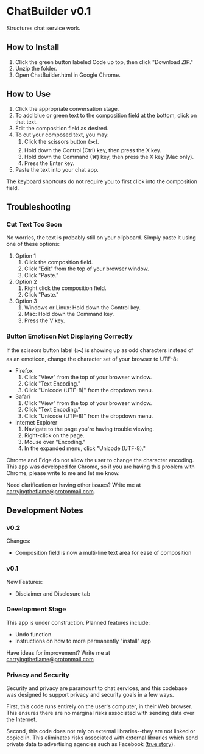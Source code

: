 # ChatBuilder v0.1
 Structures chat service work.


## How to Install
1. Click the green button labeled Code up top, then click "Download ZIP."
2. Unzip the folder.
3. Open ChatBuilder.html in Google Chrome.


## How to Use
1. Click the appropriate conversation stage.
2. To add blue or green text to the composition field at the bottom, click on that text.
3. Edit the composition field as desired.
4. To cut your composed text, you may:
    1. Click the scissors button (✂️).
    2. Hold down the Control (Ctrl) key, then press the X key.
    3. Hold down the Command (⌘) key, then press the X key (Mac only).
    4. Press the Enter key.
5. Paste the text into your chat app.

The keyboard shortcuts do not require you to first click into the composition field.


## Troubleshooting

### Cut Text Too Soon
No worries, the text is probably still on your clipboard. Simply paste it using one of these options:
1. Option 1
    1. Click the composition field.
    2. Click "Edit" from the top of your browser window.
    3. Click "Paste."
2. Option 2
    1. Right click the composition field.
    2. Click "Paste."
3. Option 3
    1. Windows or Linux: Hold down the Control key.
    2. Mac: Hold down the Command key.
    3. Press the V key.

### Button Emoticon Not Displaying Correctly
If the scissors button label (✂️) is showing up as odd characters instead of as an emoticon, change the character set of your browser to UTF-8:

- Firefox
    1. Click "View" from the top of your browser window.
    2. Click "Text Encoding."
    3. Click "Unicode (UTF-8)" from the dropdown menu.
- Safari
    1. Click "View" from the top of your browser window.
    2. Click "Text Encoding."
    3. Click "Unicode (UTF-8)" from the dropdown menu.
- Internet Explorer
    1. Navigate to the page you're having trouble viewing.
    2. Right-click on the page.
    3. Mouse over "Encoding."
    4. In the expanded menu, click "Unicode (UTF-8)."

Chrome and Edge do not allow the user to change the character encoding. This app was developed for Chrome, so if you are having this problem with Chrome, please write to me and let me know. 

Need clarification or having other issues? Write me at <carryingtheflame@protonmail.com>.


## Development Notes

### v0.2
Changes:
- Composition field is now a multi-line text area for ease of composition

### v0.1
New Features:
- Disclaimer and Disclosure tab

### Development Stage
This app is under construction. Planned features include:
- Undo function
- Instructions on how to more permanently "install" app

Have ideas for improvement? Write me at <carryingtheflame@protonmail.com>

### Privacy and Security
Security and privacy are paramount to chat services, and this codebase was designed to support privacy and security goals in a few ways.

First, this code runs entirely on the user's computer, in their Web browser. This ensures there are no marginal risks associated with sending data over the Internet.

Second, this code does not rely on external libraries--they are not linked or copied in. This eliminates risks associated with external libraries which send private data to advertising agencies such as Facebook ([true story](https://www.statnews.com/2023/06/13/suicide-hotlines-988-data-privacy-facebook/)).
